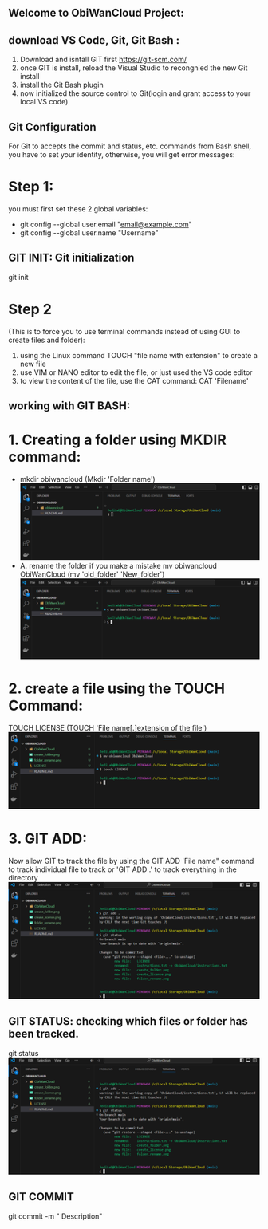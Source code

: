 ## Welcome to ObiWanCloud Project:

## download VS Code, Git, Git Bash :
1. Download and isntall GIT first https://git-scm.com/
2. once GIT is install, reload the Visual Studio to recongnied the new Git install
3. install the Git Bash plugin
4. now initialized the source control to Git(login and grant access to your local VS code)


## Git Configuration

For Git to accepts the commit and status, etc. commands from Bash shell, you have to set your identity, otherwise, you will get error messages:

# Step 1:
 
you must first set these 2 global variables:
- git config --global user.email "email@example.com"
- git config --global user.name  "Username"

## GIT INIT: Git initialization
git init

# Step 2
(This is to force you to use terminal commands instead of using GUI to create files and folder):
1. using the Linux command TOUCH "file name with extension" to create a new file
2. use VIM or NANO editor to edit the file, or just used the VS code editor
3. to view the content of the file, use the CAT command: CAT 'Filename'


## working with GIT BASH:
 
# 1. Creating a folder using MKDIR command:
- mkdir obiwancloud (Mkdir 'Folder name')
![alt text](create_folder.png)
- A. rename the folder if you make a mistake
mv obiwancloud ObiWanCloud (mv 'old_folder' 'New_folder')
![alt text](folder_rename.png)

# 2. create a file using the TOUCH Command:
TOUCH LICENSE (TOUCH 'File name[.]extension of the file')
![alt text](create_license.png)

# 3. GIT ADD: 
Now allow GIT to track the file by using the GIT ADD 'File name" command to track individual file to track or 'GIT ADD .' to track everything in the directory
![alt text](track_folder.png)


## GIT STATUS: checking which files or folder has been tracked.
git status
![alt text](track_folder.png)

## GIT COMMIT
git commit -m " Description"
